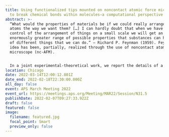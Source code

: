 ```yaml
---
title: Using functionalized tips mounted on noncontact atomic force microscope
  to break chemical bonds within molecules–a computational perspective
abstract: >-
  “What would the properties of materials be if we could really arrange the
  atoms the way we want them? […] I can hardly doubt that when we have some
  control of the arrangement of things on a small scale we will get an
  enormously greater range of possible properties that substances can have, and
  of different things that we can do.” – Richard P. Feynman (1959). Feynman’s
  idea has been, partially, realized through the use of noncontact atomic force
  microscope (nc-AFM).


  In a joint experimental-theoretical work, we report the details of a single dative bond breaking process using nc-AFM. The dative bond between carbon monoxide (CO) and ferrous phthalocyanine (FePc) is ruptured via mechanical forces applied by AFM tips. We employ real-space pseudopotentials constructed within density functional theory code, PARSEC (http://real-space.org/), to simulate nc-AFM images and calculate the intermolecular forces. We find the dative bond between CO and FePc can be ruptured either by an attractive force (Cu tip) of ~150 pN or by a repulsive force (CO tip) of ~220 pN with a significant contribution of shear forces, accompanied by changes of the spin state of the system.
location: Chicago
date: 2022-03-14T12:00:12.801Z
date_end: 2022-02-18T22:30:00.000Z
all_day: false
event: APS March Meeting 2022
event_url: https://meetings.aps.org/Meeting/MAR22/Session/N31.5
publishDate: 2022-02-07T09:27:33.922Z
draft: false
featured: false
image:
  filename: featured.jpg
  focal_point: Smart
  preview_only: false
---
```

